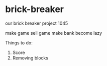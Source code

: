 # brick-breaker
our brick breaker project 1045

make game
sell game
make bank
become lazy


Things to do:
1. Score
2. Removing blocks
